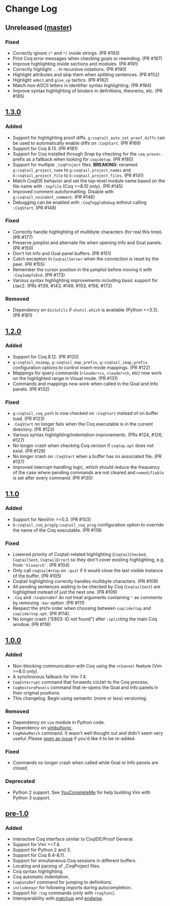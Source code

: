 # Change Log

## Unreleased ([master])

### Fixed
- Correctly ignore `(*` and `*)` inside strings. (PR #193)
- Print Coq error messages when checking goals or rewinding. (PR #187)
- Improve highlighting inside sections and modules. (PR #191)
- Correctly highlight `..` in recursive notations. (PR #190)
- Highlight attributes and skip them when splitting sentences. (PR #152)
- Highlight `admit` and `give_up` tactics. (PR #182)
- Match non-ASCII letters in identifier syntax highlighting. (PR #184)
- Improve syntax highlighting of binders in definitions, theorems, etc. (PR #185)

## [1.3.0]

### Added
- Support for highlighting proof diffs.
  `g:coqtail_auto_set_proof_diffs` can be used to automatically enable diffs on
  `:CoqStart`. (PR #169)
- Support for Coq 8.13. (PR #181)
- Support for Coq installed through Snap by checking for the `coq-prover.`
  prefix as a fallback when looking for `coqidetop`. (PR #180)
- Support for multiple `_CoqProject` files. **BREAKING**: renamed
  `g:coqtail_project_name` to `g:coqtail_project_names` and
  `b:coqtail_project_file` to `b:coqtail_project_files`. (PR #141)
- Match CoqIDE behavior and set the top-level module name based on the file
  name with `-topfile` (Coq >=8.10 only). (PR #145)
- Improved comment autoformatting. Disable with `g:coqtail_noindent_comment`. (PR #146)
- Debugging can be enabled with `:CoqToggleDebug` without calling `:CoqStart`.
  (PR #148)

### Fixed
- Correctly handle highlighting of multibyte characters (for real this time). (PR #177)
- Preserve jumplist and alternate file when opening Info and Goal panels. (PR #150)
- Don't list Info and Goal panel buffers. (PR #151)
- Catch exception in `CoqtailServer` when the connection is reset by the peer.
  (PR #155)
- Remember the cursor position in the jumplist before moving it with
  `:CoqJumpToEnd`. (PR #173)
- Various syntax highlighting improvements including basic support for Ltac2.
  (PRs #139, #143, #149, #153, #156, #172)

### Removed
- Dependency on `distutils` if `shutil.which` is available (Python >=3.3). (PR #161)

## [1.2.0]

### Added
- Support for Coq 8.12. (PR #120)
- `g:coqtail_noimap`, `g:coqtail_map_prefix`, `g:coqtail_imap_prefix`
  configuration options to control insert-mode mappings. (PR #122)
- Mappings for query commands (`<leader>cs`, `<leader>ch`, etc) now work on the
  highlighted range in Visual mode. (PR #131)
- Commands and mappings now work when called in the Goal and Info panels. (PR #132)

### Fixed
- `g:coqtail_coq_path` is now checked on `:CoqStart` instead of on buffer load.
  (PR #123)
- `:CoqStart` no longer fails when the Coq executable is in the current directory.
  (PR #123)
- Various syntax highlighting/indentation improvements. (PRs #124, #126, #127)
- No longer crash when checking Coq version if `coqtop.opt` does not exist. (PR #129)
- No longer crash on `:CoqStart` when a buffer has no associated file. (PR #137)
- Improved interrupt-handling logic, which should reduce the frequency of the
  case where pending commands are not cleared and `nomodifiable` is set after
  every command. (PR #130)

## [1.1.0]

### Added
- Support for NeoVim >=0.3. (PR #103)
- `b:coqtail_coq_prog`/`g:coqtail_coq_prog` configuration option to override
  the name of the Coq executable. (PR #119)

### Fixed
- Lowered priority of Coqtail-related highlighting (`CoqtailChecked`,
  `CoqtailSent`, `CoqtailError`) so they don't cover existing highlighting, e.g.
  from `'hlsearch'`. (PR #104)
- Only call `coqtail#stop` on `:quit` if it would close the last visible
  instance of the buffer. (PR #105)
- Coqtail highlighting correctly handles multibyte characters. (PR #109)
- All pending sentences waiting to be checked by Coq (`CoqtailSent`) are
  highlighted instead of just the next one. (PR #109)
- `:Coq` and `:CoqGotoDef` do not treat arguments containing `"` as comments
  by removing `-bar` option. (PR #111)
- Respect the `$PATH` order when choosing between `coq(ide)top` and
  `coq(ide)top.opt`. (PR #114).
- No longer crash ("E803: ID not found") after `:split`ting the main Coq window.
  (PR #118)

## [1.0.0]

### Added
- Non-blocking communication with Coq using the `+channel` feature (Vim >=8.0 only).
- A synchronous fallback for Vim 7.4.
- `CoqInterrupt` command that forwards `SIGINT` to the Coq process.
- `CoqRestorePanels` command that re-opens the Goal and Info panels in their
  original positions.
- This changelog. Begin using semantic (more or less) versioning.

### Removed
- Dependency on `vim` module in Python code.
- Dependency on [vimbufsync].
- `CoqMakeMatch` command.
  It wasn't well thought out and didn't seem very useful.
  Please [open an issue](https://github.com/whonore/Coqtail/issues) if you'd
  like it to be re-added.

### Fixed
- Commands no longer crash when called while Goal or Info panels are closed.

### Deprecated
- Python 2 support. See [YouCompleteMe] for help building Vim with Python 3 support.

## [pre-1.0]

### Added
- Interactive Coq interface similar to CoqIDE/Proof General.
- Support for Vim >=7.4.
- Support for Python 2 and 3.
- Support for Coq 8.4-8.11.
- Support for simultaneous Coq sessions in different buffers.
- Locating and parsing of _CoqProject files.
- Coq syntax highlighting.
- Coq automatic indentation.
- `CoqGotoDef` command for jumping to definitions.
- `includeexpr` for following imports during autocompletion.
- Support for `:tag` commands (only with `+tagfunc`).
- Interoperability with [matchup] and [endwise].

[master]: https://github.com/whonore/Coqtail
[1.3.0]: https://github.com/whonore/Coqtail/tree/v1.3.0
[1.2.0]: https://github.com/whonore/Coqtail/tree/v1.2.0
[1.1.0]: https://github.com/whonore/Coqtail/tree/v1.1.0
[1.0.0]: https://github.com/whonore/Coqtail/tree/v1.0.0
[pre-1.0]: https://github.com/whonore/Coqtail/tree/pre-1.0
[vimbufsync]: https://github.com/let-def/vimbufsync
[matchup]: https://github.com/andymass/vim-matchup
[endwise]: https://github.com/tpope/vim-endwise
[YouCompleteMe]: https://github.com/ycm-core/YouCompleteMe/wiki/Building-Vim-from-source
